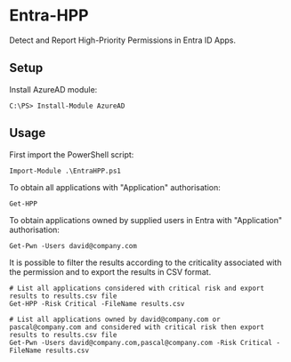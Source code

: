 # Entra-HPP
Detect and Report High-Priority Permissions in Entra ID Apps.

## Setup
Install AzureAD module:  
```
C:\PS> Install-Module AzureAD
```

## Usage
First import the PowerShell script:  
```
Import-Module .\EntraHPP.ps1
```
To obtain all applications with "Application" authorisation:
```
Get-HPP
```
To obtain applications owned by supplied users in Entra with "Application" authorisation:  
```
Get-Pwn -Users david@company.com
```
It is possible to filter the results according to the criticality associated with the permission and to export the results in CSV format.
```
# List all applications considered with critical risk and export results to results.csv file
Get-HPP -Risk Critical -FileName results.csv

# List all applications owned by david@company.com or pascal@company.com and considered with critical risk then export results to results.csv file
Get-Pwn -Users david@company.com,pascal@company.com -Risk Critical -FileName results.csv
```


